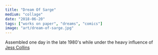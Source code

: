 ```yaml
---
title: "Dream Of Sarge"
medium: "collage"
date: "2018-06-20"
tags: ["works on paper", "dreams", "comics"]
image: "art/dream-of-sarge.jpg"
---
```

Assembled one day in the late 1980's while under the heavy influence of [Jess Collins](https://whitney.org/collection/works/9517)